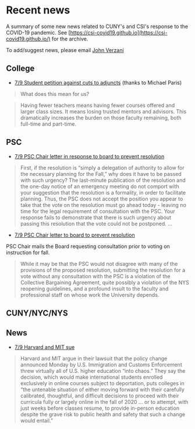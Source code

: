 
# Recent news

A summary of some new news related to CUNY's and CSI's response to the COVID-19 pandemic. See [https://csi-covid19.github.io](https://csi-covid19.github.io/) for the archive.

To add/suggest news, please email [John Verzani](mailto:jverzani@gmail.com)

## College


* [7/9 Student petition against cuts to adjuncts](/College/7-9-student-petition) (thanks to Michael Paris)

> What does this mean for us? 

> Having fewer teachers means having fewer courses offered and larger class sizes. It means losing trusted mentors and advisors. This dramatically increases the burden on those faculty remaining, both full-time and part-time.



## PSC

* [7/9 PSC Chair letter in response to board to prevent resolution](/PSC/7-9-chair-response)

> First, if the resolution is “simply a delegation of authority to allow for the necessary planning for the Fall,” why does it have to be passed with such urgency?  The last-minute publication of the resolution and the one-day notice of an emergency meeting do not comport with your suggestion that the resolution is a formality, in order to facilitate planning.  Thus, the PSC does not accept the position you appear to take that the vote on the resolution must go ahead today - leaving no time for the legal requirement of consultation with the PSC.   Your response fails to demonstrate that there is such urgency about passing this resolution that the vote could not be postponed. ...

* [7/9 PSC Chair letter to board to prevent resolution](/PSC/7-9-chair-response)

PSC Chair mails the Board requesting consultation prior to voting on instruction for fall.

> While it may be that the PSC would not disagree with many of the provisions of the proposed resolution, submitting the resolution for a vote without any consultation with the PSC is a violation of the Collective Bargaining Agreement, quite possibly a violation of the NYS reopening guidelines, and a profound insult to the faculty and professional staff on whose work the University depends.  

## CUNY/NYC/NYS

## News

* [7/9 Harvard and MIT sue](https://www.insidehighered.com/news/2020/07/09/harvard-and-mit-sue-block-new-rule-international-students-and-online-enrollment)

> Harvard and MIT argue in their lawsuit that the policy change announced Monday by U.S. Immigration and Customs Enforcement threw virtually all of U.S. higher education “into chaos.” They say the decision, which would make international students enrolled exclusively in online courses subject to deportation, puts colleges in “the untenable situation of either moving forward with their carefully calibrated, thoughtful, and difficult decisions to proceed with their curricula fully or largely online in the fall of 2020 … or to attempt, with just weeks before classes resume, to provide in-person education despite the grave risk to public health and safety that such a change would entail.”
